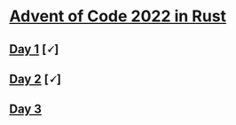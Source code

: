 # [Advent of Code 2022 in Rust](https://adventofcode.com/2022)

## [Day 1](https://adventofcode.com/2022/day/1) [🗸]

## [Day 2](https://adventofcode.com/2022/day/2) [🗸]

## [Day 3](https://adventofcode.com/2022/day/3)
